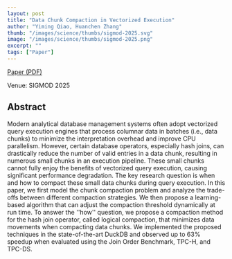 ```yaml
---
layout: post
title: "Data Chunk Compaction in Vectorized Execution"
author: "Yiming Qiao, Huanchen Zhang"
thumb: "/images/science/thumbs/sigmod-2025.svg"
image: "/images/science/thumbs/sigmod-2025.png"
excerpt: ""
tags: ["Paper"]
---
```


[Paper (PDF)](https://dl.acm.org/doi/pdf/10.1145/3709676)

Venue: SIGMOD 2025

## Abstract

Modern analytical database management systems often adopt vectorized query execution engines that process columnar data in batches (i.e., data chunks) to minimize the interpretation overhead and improve CPU parallelism. However, certain database operators, especially hash joins, can drastically reduce the number of valid entries in a data chunk, resulting in numerous small chunks in an execution pipeline. These small chunks cannot fully enjoy the benefits of vectorized query execution, causing significant performance degradation. The key research question is when and how to compact these small data chunks during query execution. In this paper, we first model the chunk compaction problem and analyze the trade-offs between different compaction strategies. We then propose a learning-based algorithm that can adjust the compaction threshold dynamically at run time. To answer the ''how'' question, we propose a compaction method for the hash join operator, called logical compaction, that minimizes data movements when compacting data chunks. We implemented the proposed techniques in the state-of-the-art DuckDB and observed up to 63% speedup when evaluated using the Join Order Benchmark, TPC-H, and TPC-DS.
